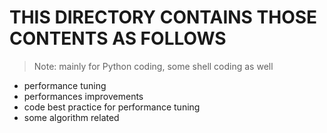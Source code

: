 # THIS DIRECTORY CONTAINS THOSE CONTENTS AS FOLLOWS
> Note: mainly for Python coding, some shell coding as well 
- performance tuning
- performances improvements
- code best practice for performance tuning
- some algorithm related
